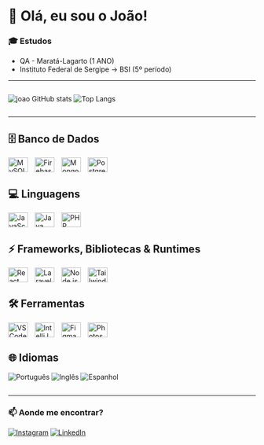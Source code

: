 # 👋 Olá, eu sou o João!

### 🎓 Estudos
- QA - Maratá-Lagarto (1 ANO)  
- Instituto Federal de Sergipe → BSI (5º período)

---

<div style="display: flex; gap: 1em; flex-wrap: wrap;">

![joao GitHub stats](https://github-readme-stats.vercel.app/api?username=joaoantonio300&show_icons=true&theme=dracula)
![Top Langs](https://github-readme-stats.vercel.app/api/top-langs/?username=joaoantonio300&layout=compact)

</div>

---

## 🗄️ Banco de Dados
<div style="display: flex; gap: 1em; flex-wrap: wrap; align-items: center;">   
  <img alt="MySQL" height="30" width="40" src="https://cdn.jsdelivr.net/gh/devicons/devicon@latest/icons/mysql/mysql-original-wordmark.svg" />
  <img alt="Firebase" height="30" width="40" src="https://cdn.jsdelivr.net/gh/devicons/devicon@latest/icons/firebase/firebase-plain.svg" />
  <img alt="MongoDB" height="30" width="40" src="https://cdn.jsdelivr.net/gh/devicons/devicon@latest/icons/mongodb/mongodb-original.svg" />
  <img alt="PostgreSQL" height="30" width="40" src="https://cdn.jsdelivr.net/gh/devicons/devicon@latest/icons/postgresql/postgresql-original.svg" />
</div>  

## 💻 Linguagens
<div style="display: flex; gap: 1em; flex-wrap: wrap; align-items: center;">   
  <img alt="JavaScript" height="30" width="40" src="https://cdn.jsdelivr.net/gh/devicons/devicon@latest/icons/javascript/javascript-original.svg" />
  <img alt="Java" height="30" width="40" src="https://cdn.jsdelivr.net/gh/devicons/devicon@latest/icons/java/java-original.svg" />
  <img alt="PHP" height="30" width="40" src="https://cdn.jsdelivr.net/gh/devicons/devicon@latest/icons/php/php-original.svg" />
</div>

## ⚡ Frameworks, Bibliotecas & Runtimes
<div style="display: flex; gap: 1em; flex-wrap: wrap; align-items: center;">   
  <img alt="React" height="30" width="40" src="https://cdn.jsdelivr.net/gh/devicons/devicon@latest/icons/react/react-original.svg" />
  <img alt="Laravel" height="30" width="40" src="https://cdn.jsdelivr.net/gh/devicons/devicon@latest/icons/laravel/laravel-original.svg" />
  <img alt="Node.js" height="30" width="40" src="https://cdn.jsdelivr.net/gh/devicons/devicon@latest/icons/nodejs/nodejs-original.svg" />
  <img alt="TailwindCSS" height="30" width="40" src="https://cdn.jsdelivr.net/gh/devicons/devicon@latest/icons/tailwindcss/tailwindcss-original.svg" />
</div>

## 🛠️ Ferramentas
<div style="display: flex; gap: 1em; flex-wrap: wrap; align-items: center;">   
  <img alt="VSCode" height="30" width="40" src="https://cdn.jsdelivr.net/gh/devicons/devicon@latest/icons/vscode/vscode-original.svg" />
  <img alt="IntelliJ" height="30" width="40" src="https://cdn.jsdelivr.net/gh/devicons/devicon@latest/icons/intellij/intellij-original.svg" />
  <img alt="Figma" height="30" width="40" src="https://cdn.jsdelivr.net/gh/devicons/devicon@latest/icons/figma/figma-original.svg" />
  <img alt="Photoshop" height="30" width="40" src="https://cdn.jsdelivr.net/gh/devicons/devicon@latest/icons/photoshop/photoshop-original.svg" />
</div>  

## 🌐 Idiomas
  ![Português](https://img.shields.io/badge/Português-Nativo-4CAF50?style=for-the-badge)
  ![Inglês](https://img.shields.io/badge/Inglês-Intermediário-2196F3?style=for-the-badge)
  ![Espanhol](https://img.shields.io/badge/Espanhol-Básico-FFC107?style=for-the-badge)


##

---

### 📫 Aonde me encontrar?
[![Instagram](https://img.shields.io/badge/Instagram-E4405F?style=for-the-badge&logo=instagram&logoColor=white)](https://www.instagram.com/jonharts_/)
[![LinkedIn](https://img.shields.io/badge/LinkedIn-0A66C2?style=for-the-badge&logo=linkedin&logoColor=white)](https://www.linkedin.com/in/jo%C3%A3o-antonio-santos-alves-790859265/)
